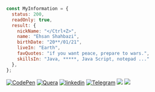 
```JavaScript
const MyInformation = {
  status: 200,
  readOnly: true,
  result: {
    nickName: "</Ctrl+Z>",
    name: "Ehsan Shahbazi",
    birthDate: "20**/01/21",
    liveIn: "Earth",
    favQuotes: "if you want peace, prepare to wars.",
    skillsIn: "Java, *****, Java Script, notepad ..."
  },
};
```

[![CodePen](https://img.shields.io/badge/codepen-%2320232a.svg?style=for-the-badge&logo=codepen&logoColor=white?url=https://codepen.io/ehsanshahbazii)](https://codepen.io/ehsanshahbazii) 
[![Quera](https://img.shields.io/badge/quera-%2320232a.svg?style=for-the-badge&logo=javascript&logoColor=white?url=https://codepen.io/ehsanshahbazii)](https://quera.org/profile/Ehsan_Shahbazi)
[![linkedin](https://img.shields.io/badge/linkedin-%2320232a.svg?style=for-the-badge&logo=linkedin&logoColor=white?url=https://codepen.io/ehsanshahbazii)](https://www.linkedin.com/in/ehsan-shahbazi-848206225) 
[![Telegram](https://img.shields.io/badge/telegram-%2320232a.svg?style=for-the-badge&logo=telegram&logoColor=white?url=https://codepen.io/ehsanshahbazii)](https://t.me/async137) 
![](https://komarev.com/ghpvc/?username=EhsanShahbazii&color=brightgreen&label=PROFILE+VIEWS&style=for-the-badge)
![](https://img.shields.io/badge/dynamic/json?logo=github&label=GitHub%20Stars&style=for-the-badge&query=%24.stars&url=https://api.github-star-counter.workers.dev/user/EhsanShahbazii)

